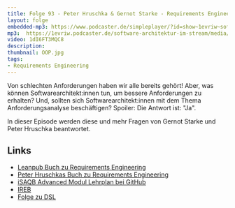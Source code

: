 ```yaml
---
title: Folge 93 - Peter Hruschka & Gernot Starke - Requirements Engineering
layout: folge
embedded-mp3: https://www.podcaster.de/simpleplayer/?id=show~1evriw~software-architektur-im-stream~pod-2cad6d94b83f4a19539203a0e2&v=1638369597
mp3:  https://1evriw.podcaster.de/software-architektur-im-stream/media/RequirementsEngineering.mp3
video: 1dI6FT3MQC8
description: 
thumbnail: OOP.jpg
tags:
- Requirements Engineering
---
```


Von schlechten Anforderungen haben wir alle bereits gehört! Aber, was
können Softwarearchitekt:innen tun, um bessere Anforderungen zu
erhalten? Und, sollten sich Softwarearchitekt:innen mit dem Thema
Anforderungsanalyse beschäftigen? Spoiler: Die Antwort ist: "Ja".

In dieser Episode werden diese und mehr Fragen von Gernot Starke und Peter
Hruschka beantwortet.

## Links

* [Leanpub Buch zu Requirements
  Engineering](https://leanpub.com/requirements-skills)
* [Peter Hruschkas Buch zu Requirements
  Engineering](https://amzn.to/3DYR4Tw)
* [iSAQB Advanced Modul Lehrplan bei GitHub](https://github.com/isaqb-org/curriculum-req4arc)
* [IREB](https://www.ireb.org/de/)
* [Folge zu DSL](https://software-architektur.tv/2020/10/23/folge022.html)
